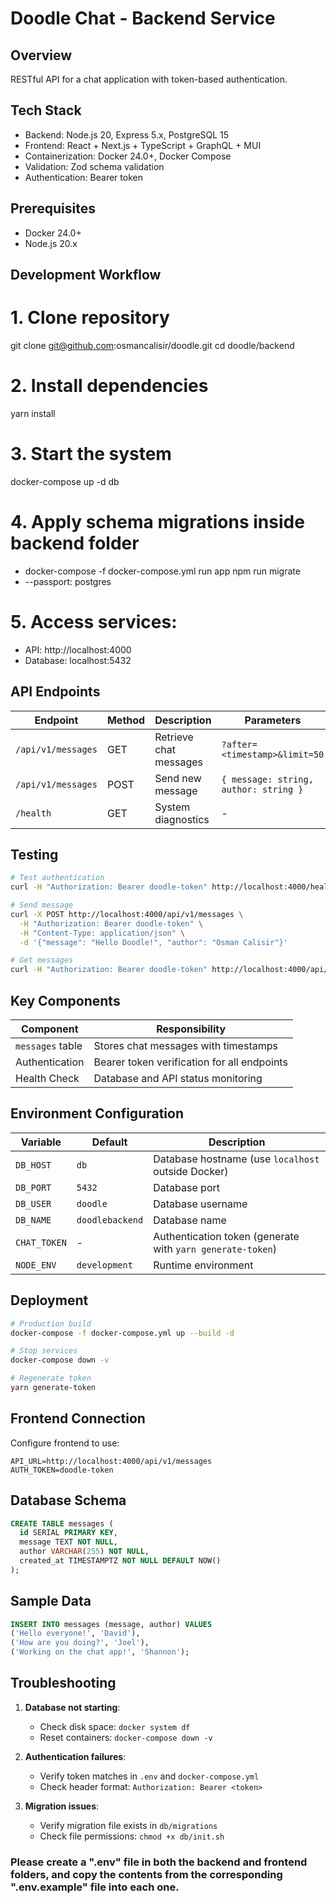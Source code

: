 # Doodle Chat - Backend Service

## Overview
RESTful API for a chat application with token-based authentication.

## Tech Stack
- Backend: Node.js 20, Express 5.x, PostgreSQL 15
- Frontend: React + Next.js + TypeScript + GraphQL + MUI
- Containerization: Docker 24.0+, Docker Compose
- Validation: Zod schema validation
- Authentication: Bearer token

## Prerequisites
- Docker 24.0+
- Node.js 20.x

## Development Workflow
# 1. Clone repository
git clone git@github.com:osmancalisir/doodle.git
cd doodle/backend

# 2. Install dependencies
yarn install

# 3. Start the system
docker-compose up -d db

# 4. Apply schema migrations inside backend folder
- docker-compose -f docker-compose.yml run app npm run migrate
- --passport: postgres

# 5. Access services:
  - API: http://localhost:4000
  - Database: localhost:5432

## API Endpoints
| Endpoint | Method | Description | Parameters |
|----------|--------|-------------|------------|
| `/api/v1/messages` | GET | Retrieve chat messages | `?after=<timestamp>&limit=50` |
| `/api/v1/messages` | POST | Send new message | `{ message: string, author: string }` |
| `/health` | GET | System diagnostics | - |

## Testing
```bash
# Test authentication
curl -H "Authorization: Bearer doodle-token" http://localhost:4000/health

# Send message
curl -X POST http://localhost:4000/api/v1/messages \
  -H "Authorization: Bearer doodle-token" \
  -H "Content-Type: application/json" \
  -d '{"message": "Hello Doodle!", "author": "Osman Calisir"}'

# Get messages
curl -H "Authorization: Bearer doodle-token" http://localhost:4000/api/v1/messages
```

## Key Components
| Component | Responsibility |
|-----------|----------------|
| `messages` table | Stores chat messages with timestamps |
| Authentication | Bearer token verification for all endpoints |
| Health Check | Database and API status monitoring |

## Environment Configuration
| Variable | Default | Description |
|----------|---------|-------------|
| `DB_HOST` | `db` | Database hostname (use `localhost` outside Docker) |
| `DB_PORT` | `5432` | Database port |
| `DB_USER` | `doodle` | Database username |
| `DB_NAME` | `doodlebackend` | Database name |
| `CHAT_TOKEN` | - | Authentication token (generate with `yarn generate-token`) |
| `NODE_ENV` | `development` | Runtime environment |

## Deployment
```bash
# Production build
docker-compose -f docker-compose.yml up --build -d

# Stop services
docker-compose down -v

# Regenerate token
yarn generate-token
```

## Frontend Connection
Configure frontend to use:
```env
API_URL=http://localhost:4000/api/v1/messages
AUTH_TOKEN=doodle-token
```

## Database Schema
```sql
CREATE TABLE messages (
  id SERIAL PRIMARY KEY,
  message TEXT NOT NULL,
  author VARCHAR(255) NOT NULL,
  created_at TIMESTAMPTZ NOT NULL DEFAULT NOW()
);
```

## Sample Data
```sql
INSERT INTO messages (message, author) VALUES
('Hello everyone!', 'David'),
('How are you doing?', 'Joel'),
('Working on the chat app!', 'Shannon');
```

## Troubleshooting
1. **Database not starting**:
   - Check disk space: `docker system df`
   - Reset containers: `docker-compose down -v`

2. **Authentication failures**:
   - Verify token matches in `.env` and `docker-compose.yml`
   - Check header format: `Authorization: Bearer <token>`

3. **Migration issues**:
   - Verify migration file exists in `db/migrations`
   - Check file permissions: `chmod +x db/init.sh`

### Please create a ".env" file in both the backend and frontend folders, and copy the contents from the corresponding ".env.example" file into each one.